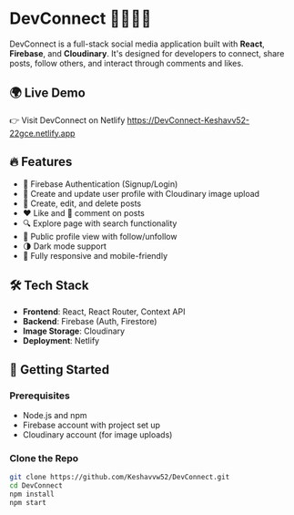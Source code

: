 # DevConnect 👨‍💻🧑‍💻

DevConnect is a full-stack social media application built with **React**, **Firebase**, and **Cloudinary**. It's designed for developers to connect, share posts, follow others, and interact through comments and likes.

## 🌍 Live Demo

👉 Visit DevConnect on Netlify
https://DevConnect-Keshavv52-22gce.netlify.app

## 🔥 Features

- 🔐 Firebase Authentication (Signup/Login)
- 👤 Create and update user profile with Cloudinary image upload
- 🧵 Create, edit, and delete posts
- ❤️ Like and 💬 comment on posts
- 🔍 Explore page with search functionality
- 👀 Public profile view with follow/unfollow
- 🌗 Dark mode support
- 📱 Fully responsive and mobile-friendly

## 🛠 Tech Stack

- **Frontend**: React, React Router, Context API
- **Backend**: Firebase (Auth, Firestore)
- **Image Storage**: Cloudinary
- **Deployment**: Netlify

## 🚀 Getting Started

### Prerequisites

- Node.js and npm
- Firebase account with project set up
- Cloudinary account (for image uploads)

### Clone the Repo

```bash
git clone https://github.com/Keshavvw52/DevConnect.git
cd DevConnect
npm install
npm start
